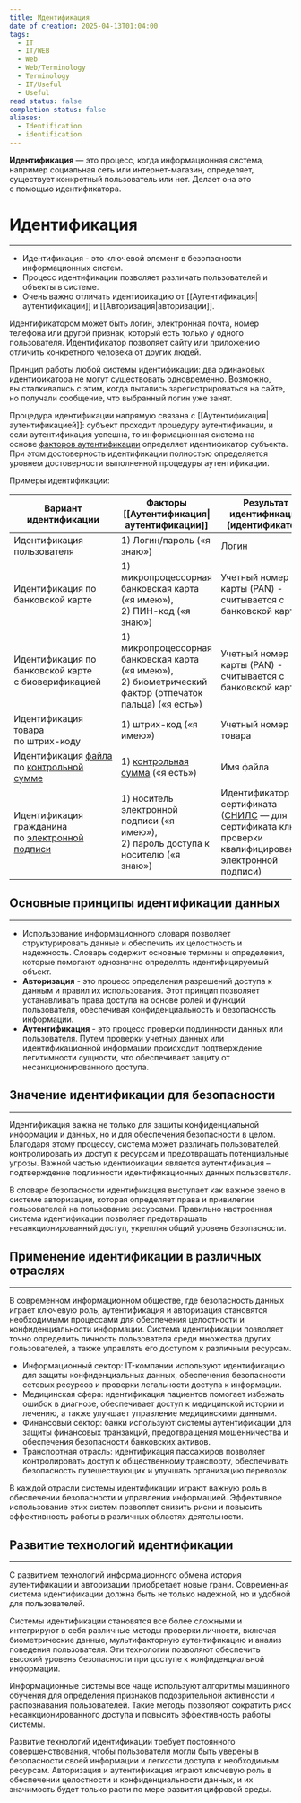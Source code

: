 ```yaml
---
title: Идентификация
date of creation: 2025-04-13T01:04:00
tags:
  - IT
  - IT/WEB
  - Web
  - Web/Terminology
  - Terminology
  - IT/Useful
  - Useful
read status: false
completion status: false
aliases:
  - Identification
  - identification
---
```

**Идентификация** — это процесс, когда информационная система, например социальная сеть или интернет-магазин, определяет, существует конкретный пользователь или нет. Делает она это с помощью идентификатора.

# Идентификация
---

- Идентификация - это ключевой элемент в безопасности информационных систем.
- Процесс идентификации позволяет различать пользователей и объекты в системе.
- Очень важно отличать идентификацию от [[Аутентификация|аутентификации]] и [[Авторизация|авторизации]]. 

Идентификатором может быть логин, электронная почта, номер телефона или другой признак, который есть только у одного пользователя. Идентификатор позволяет сайту или приложению отличить конкретного человека от других людей.

Принцип работы любой системы идентификации: два одинаковых идентификатора не могут существовать одновременно. Возможно, вы сталкивались с этим, когда пытались зарегистрироваться на сайте, но получали сообщение, что выбранный логин уже занят.

Процедура идентификации напрямую связана с [[Аутентификация|аутентификацией]]: субъект проходит процедуру аутентификации, и если аутентификация успешна, то информационная система на основе [факторов аутентификации](https://ru.wikipedia.org/wiki/%D0%90%D1%83%D1%82%D0%B5%D0%BD%D1%82%D0%B8%D1%84%D0%B8%D0%BA%D0%B0%D1%86%D0%B8%D1%8F "Аутентификация") определяет идентификатор субъекта. При этом достоверность идентификации полностью определяется уровнем достоверности выполненной процедуры аутентификации.

Примеры идентификации:

| Вариант идентификации                                                                                                                                                                                                                                                 | Факторы [[Аутентификация\|аутентификации]]                                                                                                                                             | Результат идентификации (идентификатор)                                                                                                                                                    |
| --------------------------------------------------------------------------------------------------------------------------------------------------------------------------------------------------------------------------------------------------------------------- | -------------------------------------------------------------------------------------------------------------------------------------------------------------------------------------- | ------------------------------------------------------------------------------------------------------------------------------------------------------------------------------------------ |
| Идентификация пользователя                                                                                                                                                                                                                                            | 1) Логин/пароль («я знаю»)                                                                                                                                                             | Логин                                                                                                                                                                                      |
| Идентификация по банковской карте                                                                                                                                                                                                                                     | 1) микропроцессорная банковская карта («я имею»),  <br>2) ПИН-код («я знаю»)                                                                                                           | Учетный номер карты (PAN) -  <br>считывается с банковской карты                                                                                                                            |
| Идентификация по банковской карте  <br>с биоверификацией                                                                                                                                                                                                              | 1) микропроцессорная банковская карта («я имею»),  <br>2) биометрический фактор (отпечаток пальца) («я есть»)                                                                          | Учетный номер карты (PAN) -  <br>считывается с банковской карты                                                                                                                            |
| Идентификация товара  <br>по штрих-коду                                                                                                                                                                                                                               | 1) штрих-код («я имею»)                                                                                                                                                                | Учетный номер товара                                                                                                                                                                       |
| Идентификация [файла](https://ru.wikipedia.org/wiki/%D0%A4%D0%B0%D0%B9%D0%BB "Файл")  <br>по [контрольной сумме](https://ru.wikipedia.org/wiki/%D0%9A%D0%BE%D0%BD%D1%82%D1%80%D0%BE%D0%BB%D1%8C%D0%BD%D0%B0%D1%8F_%D1%81%D1%83%D0%BC%D0%BC%D0%B0 "Контрольная сумма") | 1) [контрольная сумма](https://ru.wikipedia.org/wiki/%D0%9A%D0%BE%D0%BD%D1%82%D1%80%D0%BE%D0%BB%D1%8C%D0%BD%D0%B0%D1%8F_%D1%81%D1%83%D0%BC%D0%BC%D0%B0 "Контрольная сумма") («я есть») | Имя файла                                                                                                                                                                                  |
| Идентификация гражданина  <br>по [электронной подписи](https://ru.wikipedia.org/wiki/%D0%AD%D0%BB%D0%B5%D0%BA%D1%82%D1%80%D0%BE%D0%BD%D0%BD%D0%B0%D1%8F_%D0%BF%D0%BE%D0%B4%D0%BF%D0%B8%D1%81%D1%8C "Электронная подпись")                                             | 1) носитель электронной подписи («я имею»),  <br>2) пароль доступа к носителю («я знаю»)                                                                                               | Идентификатор сертификата  <br>([СНИЛС](https://ru.wikipedia.org/wiki/%D0%A1%D0%9D%D0%98%D0%9B%D0%A1 "СНИЛС") — для сертификата ключа проверки  <br>квалифицированной электронной подписи) |


## Основные принципы идентификации данных
---

- Использование информационного словаря позволяет структурировать данные и обеспечить их целостность и надежность. Словарь содержит основные термины и определения, которые помогают однозначно определять идентифицируемый объект.
- **Авторизация** - это процесс определения разрешений доступа к данным и правил их использования. Этот принцип позволяет устанавливать права доступа на основе ролей и функций пользователя, обеспечивая конфиденциальность и безопасность информации.
- **Аутентификация** - это процесс проверки подлинности данных или пользователя. Путем проверки учетных данных или идентификационной информации происходит подтверждение легитимности сущности, что обеспечивает защиту от несанкционированного доступа. 


## Значение идентификации для безопасности 
---

Идентификация важна не только для защиты конфиденциальной информации и данных, но и для обеспечения безопасности в целом. Благодаря этому процессу, система может различать пользователей, контролировать их доступ к ресурсам и предотвращать потенциальные угрозы. Важной частью идентификации является аутентификация – подтверждение подлинности идентификационных данных пользователя.

В словаре безопасности идентификация выступает как важное звено в системе авторизации, которая определяет права и привилегии пользователей на пользование ресурсами. Правильно настроенная система идентификации позволяет предотвращать несанкционированный доступ, укрепляя общий уровень безопасности. 


## Применение идентификации в различных отраслях 
---

В современном информационном обществе, где безопасность данных играет ключевую роль, аутентификация и авторизация становятся необходимыми процессами для обеспечения целостности и конфиденциальности информации. Система идентификации позволяет точно определить личность пользователя среди множества других пользователей, а также управлять его доступом к различным ресурсам. 

- Информационный сектор: IT-компании используют идентификацию для защиты конфиденциальных данных, обеспечения безопасности сетевых ресурсов и проверки легальности доступа к информации.
- Медицинская сфера: идентификация пациентов помогает избежать ошибок в диагнозе, обеспечивает доступ к медицинской истории и лечению, а также улучшает управление медицинскими данными.
- Финансовый сектор: банки используют системы аутентификации для защиты финансовых транзакций, предотвращения мошенничества и обеспечения безопасности банковских активов.
- Транспортная отрасль: идентификация пассажиров позволяет контролировать доступ к общественному транспорту, обеспечивать безопасность путешествующих и улучшать организацию перевозок.

В каждой отрасли системы идентификации играют важную роль в обеспечении безопасности и управлении информацией. Эффективное использование этих систем позволяет снизить риски и повысить эффективность работы в различных областях деятельности. 


## Развитие технологий идентификации 
---

С развитием технологий информационного обмена история аутентификации и авторизации приобретает новые грани. Современная система идентификации должна быть не только надежной, но и удобной для пользователей.

Системы идентификации становятся все более сложными и интегрируют в себя различные методы проверки личности, включая биометрические данные, мультифакторную аутентификацию и анализ поведения пользователя. Эти технологии позволяют обеспечить высокий уровень безопасности при доступе к конфиденциальной информации.

Информационные системы все чаще используют алгоритмы машинного обучения для определения признаков подозрительной активности и распознавания пользователей. Такие методы позволяют сократить риск несанкционированного доступа и повысить эффективность работы системы.

Развитие технологий идентификации требует постоянного совершенствования, чтобы пользователи могли быть уверены в безопасности своей информации и легкости доступа к необходимым ресурсам. Авторизация и аутентификация играют ключевую роль в обеспечении целостности и конфиденциальности данных, и их значимость будет только расти по мере развития цифровой среды.
